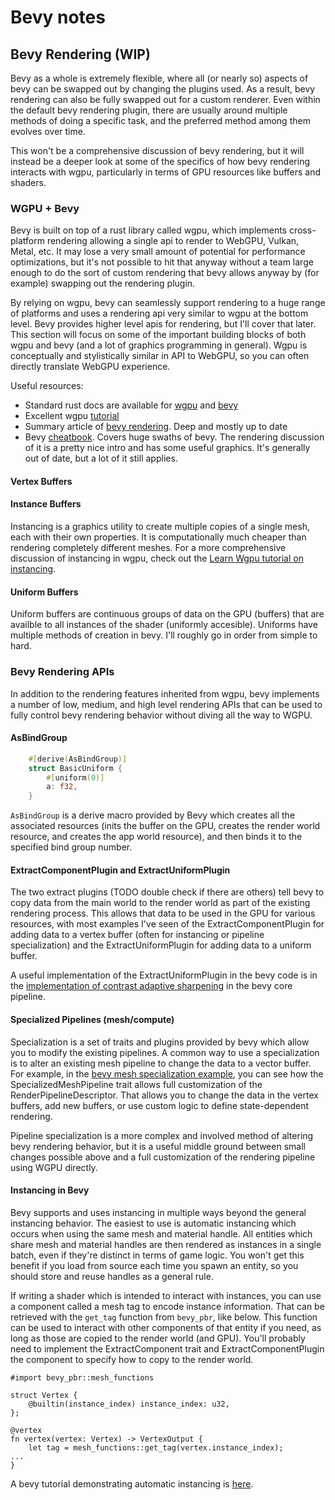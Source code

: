 # Bevy notes

## Bevy Rendering (WIP)
Bevy as a whole is extremely flexible, where all (or nearly so) aspects of bevy can be swapped out by changing the plugins used. As a result, bevy rendering can also be fully swapped out for a custom renderer. Even within the default bevy rendering plugin, there are usually around multiple methods of doing a specific task, and the preferred method among them evolves over time.

This won't be a comprehensive discussion of bevy rendering, but it will instead be a deeper look at some of the specifics of how bevy rendering interacts with wgpu, particularly in terms of GPU resources like buffers and shaders.


### WGPU + Bevy
Bevy is built on top of a rust library called wgpu, which implements cross-platform rendering allowing a single api to render to WebGPU, Vulkan, Metal, etc. It may lose a very small amount of potential for performance optimizations, but it's not possible to hit that anyway without a team large enough to do the sort of custom rendering that bevy allows anyway by (for example) swapping out the rendering plugin.

By relying on wgpu, bevy can seamlessly support rendering to a huge range of platforms and uses a rendering api very similar to wgpu at the bottom level. Bevy provides higher level apis for rendering, but I'll cover that later. This section will focus on some of the important building blocks of both wgpu and bevy (and a lot of graphics programming in general). Wgpu is conceptually and stylistically similar in API to WebGPU, so you can often directly translate WebGPU experience.

Useful resources:
- Standard rust docs are available for [wgpu](https://docs.rs/wgpu/latest/wgpu/) and [bevy](https://docs.rs/bevy/latest/bevy/)
- Excellent wgpu [tutorial](https://sotrh.github.io/learn-wgpu/)
- Summary article of [bevy rendering](https://hackmd.io/@bevy/rendering_summary). Deep and mostly up to date
- Bevy [cheatbook](https://bevy-cheatbook.github.io/gpu/intro.html). Covers huge swaths of bevy. The rendering discussion of it is a pretty nice intro and has some useful graphics. It's generally out of date, but a lot of it still applies.

#### Vertex Buffers


#### Instance Buffers
Instancing is a graphics utility to create multiple copies of a single mesh, each with their own properties. It is computationally much cheaper than rendering completely different meshes. For a more comprehensive discussion of instancing in wgpu, check out the [Learn Wgpu tutorial on instancing](https://sotrh.github.io/learn-wgpu/beginner/tutorial7-instancing/).


#### Uniform Buffers
Uniform buffers are continuous groups of data on the GPU (buffers) that are availble to all instances of the shader (uniformly accesible). Uniforms have multiple methods of creation in bevy. I'll roughly go in order from simple to hard.


### Bevy Rendering APIs
In addition to the rendering features inherited from wgpu, bevy implements a number of low, medium, and high level rendering APIs that can be used to fully control bevy rendering behavior without diving all the way to WGPU.

#### AsBindGroup
``` rust
    #[derive(AsBindGroup)]
    struct BasicUniform {
        #[uniform(0)]
        a: f32,
    }
```
`AsBindGroup` is a derive macro provided by Bevy which creates all the associated resources (inits the buffer on the GPU, creates the render world resource, and creates the app world resource), and then binds it to the specified bind group number.

#### ExtractComponentPlugin and ExtractUniformPlugin
The two extract plugins (TODO double check if there are others) tell bevy to copy data from the main world to the render world as part of the existing rendering process. This allows that data to be used in the GPU for various resources, with most examples I've seen of the ExtractComponentPlugin for adding data to a vertex buffer (often for instancing or pipeline specialization) and the ExtractUniformPlugin for adding data to a uniform buffer.
 
A useful implementation of the ExtractUniformPlugin in the bevy code is in the [implementation of contrast adaptive sharpening](https://docs.rs/bevy_core_pipeline/0.16.1/src/bevy_core_pipeline/contrast_adaptive_sharpening/mod.rs.html#116) in the bevy core pipeline.

#### Specialized Pipelines (mesh/compute)
Specialization is a set of traits and plugins provided by bevy which allow you to modify the existing pipelines. A common way to use a specialization is to alter an existing mesh pipeline to change the data to a vector buffer. For example, in the [bevy mesh specialization example](https://github.com/bevyengine/bevy/blob/latest/examples/shader/specialized_mesh_pipeline.rs#L209), you can see how the SpecializedMeshPipeline trait allows full customization of the RenderPipelineDescriptor. That allows you to change the data in the vertex buffers, add new buffers, or use custom logic to define state-dependent rendering.

Pipeline specialization is a more complex and involved method of altering bevy rendering behavior, but it is a useful middle ground between small changes possible above and a full customization of the rendering pipeline using WGPU directly.

#### Instancing in Bevy
Bevy supports and uses instancing in multiple ways beyond the general instancing behavior. The easiest to use is automatic instancing which occurs when using the same mesh and material handle. All entities which share mesh and material handles are then rendered as instances in a single batch, even if they're distinct in terms of game logic. You won't get this benefit if you load from source each time you spawn an entity, so you should store and reuse handles as a general rule. 

If writing a shader which is intended to interact with instances, you can use a component called a mesh tag to encode instance information. That can be retrieved with the `get_tag` function from `bevy_pbr`, like below. This function can be used to interact with other components of that entity if you need, as long as those are copied to the render world (and GPU). You'll probably need to implement the ExtractComponent trait and ExtractComponentPlugin the component to specify how to copy to the render world.

``` wgsl
#import bevy_pbr::mesh_functions

struct Vertex {
    @builtin(instance_index) instance_index: u32,
};

@vertex
fn vertex(vertex: Vertex) -> VertexOutput {
    let tag = mesh_functions::get_tag(vertex.instance_index);
...
}
```

A bevy tutorial demonstrating automatic instancing is [here](https://bevyengine.org/examples/shaders/automatic-instancing/).

